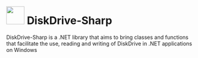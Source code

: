 # <img src="https://github.com/GabrielFrigo4/DiskDrive-Sharp/assets/66432268/2ce9cabd-a5da-4e0d-a0bd-a2739946130d" width="48" /> DiskDrive-Sharp

DiskDrive-Sharp is a .NET library that aims to bring classes and functions that facilitate the use, reading and writing of DiskDrive in .NET applications on Windows
